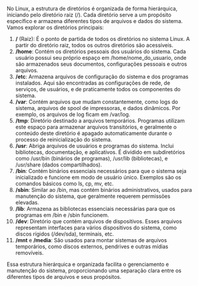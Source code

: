 No Linux, a estrutura de diretórios é organizada de forma hierárquica, iniciando pelo diretório raiz (/). Cada diretório serve a um propósito específico e armazena diferentes tipos de arquivos e dados do sistema. Vamos explorar os diretórios principais:

1. **/** (Raiz): É o ponto de partida de todos os diretórios no sistema Linux. A partir do diretório raiz, todos os outros diretórios são acessíveis.
2. **/home**: Contém os diretórios pessoais dos usuários do sistema. Cada usuário possui seu próprio espaço em /home/nome\_do\_usuario, onde são armazenados seus documentos, configurações pessoais e outros arquivos.
3. **/etc**: Armazena arquivos de configuração do sistema e dos programas instalados. Aqui são encontradas as configurações de rede, de serviços, de usuários, e de praticamente todos os componentes do sistema.
4. **/var**: Contém arquivos que mudam constantemente, como logs do sistema, arquivos de spool de impressoras, e dados dinâmicos. Por exemplo, os arquivos de log ficam em /var/log.
5. **/tmp**: Diretório destinado a arquivos temporários. Programas utilizam este espaço para armazenar arquivos transitórios, e geralmente o conteúdo deste diretório é apagado automaticamente durante o processo de reinicialização do sistema.
6. **/usr**: Abriga arquivos de usuários e programas do sistema. Inclui bibliotecas, documentação, e aplicativos. É dividido em subdiretórios como /usr/bin (binários de programas), /usr/lib (bibliotecas), e /usr/share (dados compartilhados).
7. **/bin**: Contém binários essenciais necessários para que o sistema seja inicializado e funcione em modo de usuário único. Exemplos são os comandos básicos como ls, cp, mv, etc.
8. **/sbin**: Similar ao /bin, mas contém binários administrativos, usados para manutenção do sistema, que geralmente requerem permissões elevadas.
9. **/lib**: Armazena as bibliotecas essenciais necessárias para que os programas em /bin e /sbin funcionem.
10. **/dev**: Diretório que contém arquivos de dispositivos. Esses arquivos representam interfaces para vários dispositivos do sistema, como discos rígidos (/dev/sda), terminais, etc.
11. **/mnt** e **/media**: São usados para montar sistemas de arquivos temporários, como discos externos, pendrives e outras mídias removíveis.

Essa estrutura hierárquica e organizada facilita o gerenciamento e manutenção do sistema, proporcionando uma separação clara entre os diferentes tipos de arquivos e seus propósitos.

